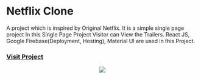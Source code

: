 # Netflix Clone

A project which is inspired by Original Netflix.
It is a simple single page project
In this Single Page Project Visitor can View the Trailers.
React JS, Google Firebase(Deployment, Hosting), Material UI are
used in this Project.

### [Visit Project]( https://netflix-clone-21aa5.web.app)


<p align="center">
 <img src=" https://ibb.co/KFn253Z">
</p>

